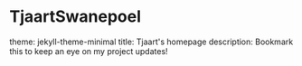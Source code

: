 # TjaartSwanepoel
theme: jekyll-theme-minimal
title: Tjaart's homepage
description: Bookmark this to keep an eye on my project updates!
